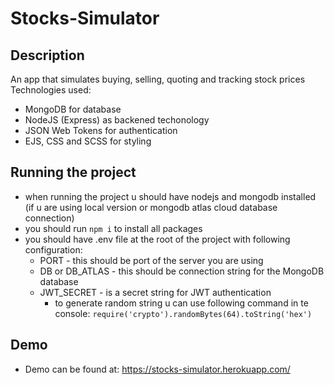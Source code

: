 # Stocks-Simulator
## Description
An app that simulates buying, selling, quoting and tracking stock prices
Technologies used:
- MongoDB for database
- NodeJS (Express) as backened techonology
- JSON Web Tokens for authentication
- EJS, CSS and SCSS for styling

## Running the project
- when running the project u should have nodejs and mongodb installed (if u are using local version or mongodb atlas cloud database connection)
- you should run ``npm i`` to install all packages
- you should have .env file at the root of the project with following configuration:
  - PORT - this should be port of the server you are using
  - DB or DB_ATLAS - this should be connection string for the MongoDB database
  - JWT_SECRET - is a secret string for JWT authentication
    - to generate random string u can use following command in te console: ``require('crypto').randomBytes(64).toString('hex')``
## Demo
- Demo can be found at: https://stocks-simulator.herokuapp.com/
